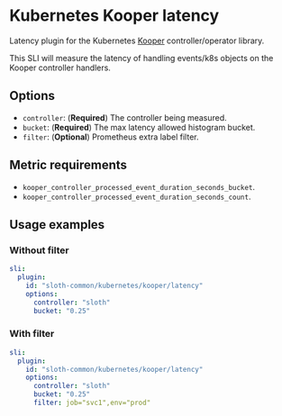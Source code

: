 # Kubernetes Kooper latency

Latency plugin for the Kubernetes [Kooper] controller/operator library.

This SLI will measure the latency of handling events/k8s objects on the Kooper controller handlers.

## Options

- `controller`: (**Required**) The controller being measured.
- `bucket`: (**Required**) The max latency allowed histogram bucket.
- `filter`: (**Optional**) Prometheus extra label filter.

## Metric requirements

- `kooper_controller_processed_event_duration_seconds_bucket`.
- `kooper_controller_processed_event_duration_seconds_count`.

## Usage examples

### Without filter

```yaml
sli:
  plugin:
    id: "sloth-common/kubernetes/kooper/latency"
    options:
      controller: "sloth"
      bucket: "0.25"
```

### With filter

```yaml
sli:
  plugin:
    id: "sloth-common/kubernetes/kooper/latency"
    options:
      controller: "sloth"
      bucket: "0.25"
      filter: job="svc1",env="prod"
```

[kooper]: https://github.com/spotahome/kooper
